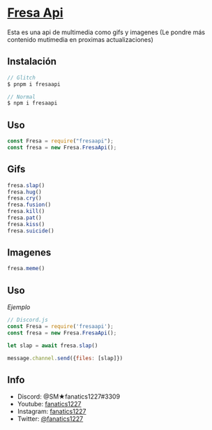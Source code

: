 [Fresa Api](https://apifresa.glitch.me/)
=================

Esta es una api de multimedia como gifs y imagenes (Le pondre más contenido mutimedia en proximas actualizaciones)

Instalación
-----------


```js
// Glitch
$ pnpm i fresaapi

// Normal
$ npm i fresaapi
```

Uso
----
```js
const Fresa = require("fresaapi");
const fresa = new Fresa.FresaApi();
```

Gifs
----
```js
fresa.slap()
fresa.hug()
fresa.cry()
fresa.fusion()
fresa.kill()
fresa.pat()
fresa.kiss()
fresa.suicide()
```

Imagenes
--------
```js
fresa.meme()
```
Uso
---


_Ejemplo_

```js
// Discord.js
const Fresa = require('fresaapi');
const fresa = new Fresa.FresaApi();

let slap = await fresa.slap()

message.channel.send({files: [slap]})
```

Info
-----
- Discord: @SM★fanatics1227#3309 
- Youtube: [fanatics1227](https://www.youtube.com/channel/UCJbj6jt-6ddOxgUf7OA2rhg)
- Instagram: [fanatics1227](https://instagram.com/fanatics1227)
- Twitter: [@fanatics1227](https://twitter.com/@fanatics1227)
